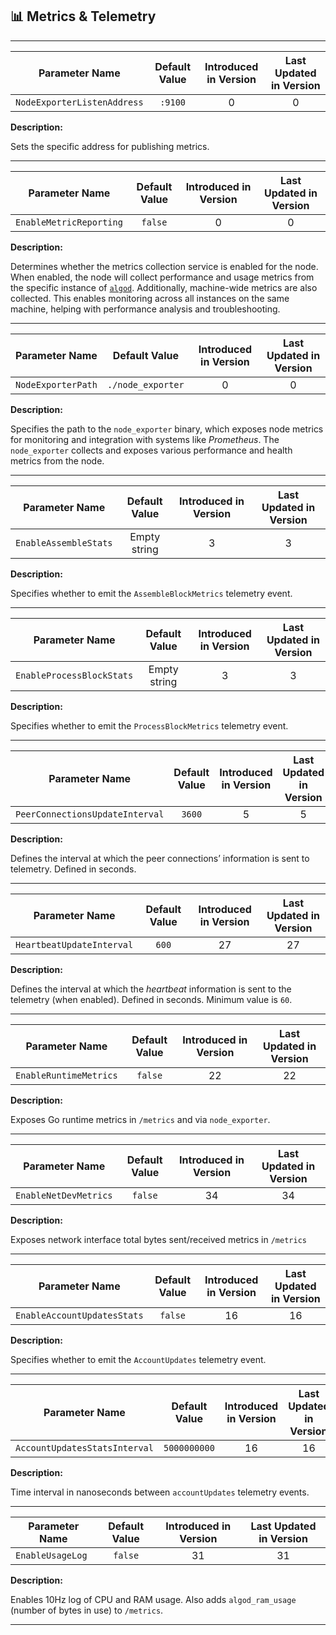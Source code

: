 ## 📊 Metrics & Telemetry

---

| Parameter Name              | Default Value | Introduced in Version | Last Updated in Version |
|-----------------------------|:-------------:|:---------------------:|:-----------------------:|
| `NodeExporterListenAddress` |    `:9100`    |           0           |            0            |

**Description:**

Sets the specific address for publishing metrics.

---

| Parameter Name          | Default Value | Introduced in Version | Last Updated in Version |
|-------------------------|:-------------:|:---------------------:|:-----------------------:|
| `EnableMetricReporting` |    `false`    |           0           |            0            |

**Description:**

Determines whether the metrics collection service is enabled for the node. When
enabled, the node will collect performance and usage metrics from the specific instance
of [`algod`](API-overview.md#algorand-daemon). Additionally, machine-wide metrics
are also collected. This enables monitoring across all instances on the same machine,
helping with performance analysis and troubleshooting.

---

| Parameter Name     |   Default Value   | Introduced in Version | Last Updated in Version |
|--------------------|:-----------------:|:---------------------:|:-----------------------:|
| `NodeExporterPath` | `./node_exporter` |           0           |            0            |

**Description:**

Specifies the path to the `node_exporter` binary, which exposes node metrics for
monitoring and integration with systems like _Prometheus_. The `node_exporter` collects
and exposes various performance and health metrics from the node.

---

| Parameter Name        | Default Value | Introduced in Version | Last Updated in Version |
|-----------------------|:-------------:|:---------------------:|:-----------------------:|
| `EnableAssembleStats` | Empty string  |           3           |            3            |

**Description:**

Specifies whether to emit the `AssembleBlockMetrics` telemetry event.

---

| Parameter Name            | Default Value | Introduced in Version | Last Updated in Version |
|---------------------------|:-------------:|:---------------------:|:-----------------------:|
| `EnableProcessBlockStats` | Empty string  |           3           |            3            |

**Description:**

Specifies whether to emit the `ProcessBlockMetrics` telemetry event.

---

| Parameter Name                  | Default Value | Introduced in Version | Last Updated in Version |
|---------------------------------|:-------------:|:---------------------:|:-----------------------:|
| `PeerConnectionsUpdateInterval` |    `3600`     |           5           |            5            |

**Description:**

Defines the interval at which the peer connections’ information is sent to telemetry.
Defined in seconds.

---

| Parameter Name            | Default Value | Introduced in Version | Last Updated in Version |
|---------------------------|:-------------:|:---------------------:|:-----------------------:|
| `HeartbeatUpdateInterval` |     `600`     |          27           |           27            |

**Description:**

Defines the interval at which the _heartbeat_ information is sent to the telemetry
(when enabled). Defined in seconds. Minimum value is `60`.

---

| Parameter Name         | Default Value | Introduced in Version | Last Updated in Version |
|------------------------|:-------------:|:---------------------:|:-----------------------:|
| `EnableRuntimeMetrics` |    `false`    |          22           |           22            |

**Description:**

Exposes Go runtime metrics in `/metrics` and via `node_exporter`.

---

| Parameter Name        | Default Value | Introduced in Version | Last Updated in Version |
|-----------------------|:-------------:|:---------------------:|:-----------------------:|
| `EnableNetDevMetrics` |    `false`    |          34           |           34            |

**Description:**

Exposes network interface total bytes sent/received metrics in `/metrics`

---

| Parameter Name              | Default Value | Introduced in Version | Last Updated in Version |
|-----------------------------|:-------------:|:---------------------:|:-----------------------:|
| `EnableAccountUpdatesStats` |    `false`    |          16           |           16            |

**Description:**

Specifies whether to emit the `AccountUpdates` telemetry event.

---

| Parameter Name                | Default Value | Introduced in Version | Last Updated in Version |
|-------------------------------|:-------------:|:---------------------:|:-----------------------:|
| `AccountUpdatesStatsInterval` | `5000000000`  |          16           |           16            |

**Description:**

Time interval in nanoseconds between `accountUpdates` telemetry events.

---

| Parameter Name   | Default Value | Introduced in Version | Last Updated in Version |
|------------------|:-------------:|:---------------------:|:-----------------------:|
| `EnableUsageLog` |    `false`    |          31           |           31            |

**Description:**

Enables 10Hz log of CPU and RAM usage. Also adds `algod_ram_usage` (number of bytes
in use) to `/metrics`.

---
